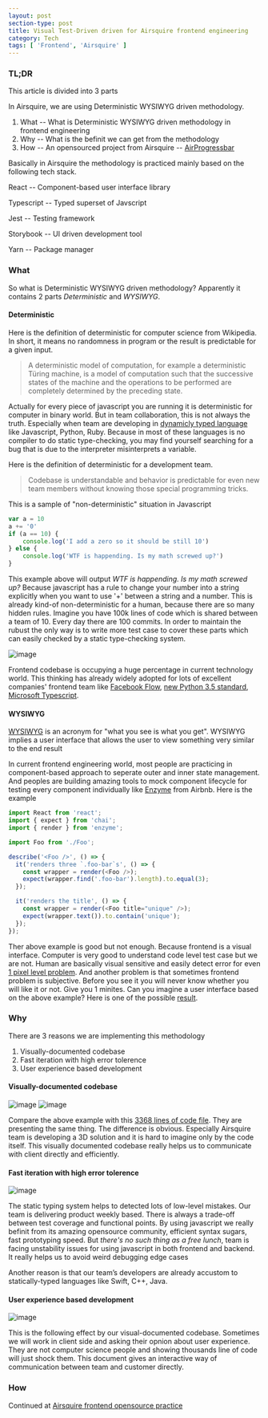 ```yaml
---
layout: post
section-type: post
title: Visual Test-Driven driven for Airsquire frontend engineering
category: Tech
tags: [ 'Frontend', 'Airsquire' ]
---
```


### TL;DR

This article is divided into 3 parts 

In Airsquire, we are using Deterministic WYSIWYG driven methodology.

1. What -- What is Deterministic WYSIWYG driven methodology in frontend engineering
2. Why -- What is the befinit we can get from the methodology
2. How -- An opensourced project from Airsquire -- [AirProgressbar](https://www.npmjs.com/package/air-progressbar)

Basically in Airsquire the methodology is practiced mainly based on the following tech stack.

React -- Component-based user interface library 

Typescript -- Typed superset of Javscript

Jest -- Testing framework

Storybook -- UI driven development tool

Yarn -- Package manager

### What

So what is Deterministic WYSIWYG driven methodology? Apparently it contains 2 parts *Deterministic* and *WYSIWYG*. 

#### Deterministic

Here is the definition of deterministic for computer science from Wikipedia. In short, it means no randomness in program or the result is predictable for a given input.

> A deterministic model of computation, for example a deterministic Türing machine, is a model of computation such that the successive states of the machine and the operations to be performed are completely determined by the preceding state.

Actually for every piece of javascript you are running it is deterministic for computer in binary world. But in team collaboration, this is not always the truth. Especially when team are developing in [dynamicly typed language](https://www.computerhope.com/jargon/l/looslang.htm) like Javascript, Python, Ruby. Because in most of these languages is no compiler to do static type-checking, you may find yourself searching for a bug that is due to the interpreter misinterprets a variable.

Here is the definition of deterministic for a development team.

> Codebase is understandable and behavior is predictable for even new team members without knowing those special programming tricks.

This is a sample of "non-deterministic" situation in Javascript

```javascript 
var a = 10
a += '0'
if (a == 10) {
    console.log('I add a zero so it should be still 10')
} else {
    console.log('WTF is happending. Is my math screwed up?')
}
```

This example above will output *WTF is happending. Is my math screwed up?* Because javascript has a rule to change your number into a string explicitly when you want to use '+' between a string and a number. This is already kind-of non-deterministic for a human, because there are so many hidden rules. Imagine you have 100k lines of code which is shared between a team of 10. Every day there are 100 commits. In order to maintain the rubust the only way is to write more test case to cover these parts which can easily checked by a static type-checking system.

![image](https://blog.testim.io/wp-content/uploads/2017/06/The_Present_02.jpg)

Frontend codebase is occupying a huge percentage in current technology world. This thinking has already widely adopted for lots of excellent companies' frontend team like [Facebook Flow](https://github.com/facebook/flow), [new Python 3.5 standard](https://docs.python.org/3/library/typing.html), [Microsoft Typescript](https://www.typescriptlang.org/). 


#### WYSIWYG

[WYSIWYG](https://en.wikipedia.org/wiki/WYSIWYG) is an acronym for "what you see is what you get". WYSIWYG implies a user interface that allows the user to view something very similar to the end result

In current frontend engineering world, most people are practicing in component-based approach to seperate outer and inner state management. And peoples are building amazing tools to mock component lifecycle for testing every component individually like [Enzyme](https://github.com/airbnb/enzyme) from Airbnb. Here is the example

```javascript
import React from 'react';
import { expect } from 'chai';
import { render } from 'enzyme';

import Foo from './Foo';

describe('<Foo />', () => {
  it('renders three `.foo-bar`s', () => {
    const wrapper = render(<Foo />);
    expect(wrapper.find('.foo-bar').length).to.equal(3);
  });

  it('renders the title', () => {
    const wrapper = render(<Foo title="unique" />);
    expect(wrapper.text()).to.contain('unique');
  });
});
```

Ther above example is good but not enough. Because frontend is a visual interface. Computer is very good to understand code level test case but we are not. Human are basically visual sensitive and easily detect error for even [1 pixel level problem](http://cdn.ustwo.com/PPP/PP3.pdf). And another problem is that sometimes frontend problem is subjective. Before you see it you will never know whether you will like it or not. Give you 1 minites. Can you imagine a user interface based on the above example? Here is one of the possible [result](https://www.youtube.com/watch?v=fpxDuTNzEqk). 


### Why

There are 3 reasons we are implementing this methodology

1. Visually-documented codebase
2. Fast iteration with high error tolerence
3. User experience based development

#### Visually-documented codebase

![image](https://youyue123.github.io/img/Visually-documented-codebase-1.png)
![image](https://youyue123.github.io/img/Visually-documented-codebase-2.png)

Compare the above example with this [3368 lines of code file](https://github.com/lonelyplanet/backpack-ui/blob/master/stories/index.jsx). They are presenting the same thing. The difference is obvious. Especially Airsquire team is developing a 3D solution and it is hard to imagine only by the code itself. This visually documented codebase really helps us to communicate with client directly and efficiently.

#### Fast iteration with high error tolerence

![image](https://youyue123.github.io/img/Fast-iteration-with-high-error-tolerence.png)

The static typing system helps to detected lots of low-level mistakes. Our team is delivering product weekly based. There is always a trade-off between test coverage and functional points. By using javascript we really befinit from its amazing opensource community, efficient syntax sugars, fast prototyping speed. But *there's no such thing as a free lunch*, team is facing unstability issues for using javascript in both frontend and backend. It really helps us to avoid weird debugging edge cases

Another reason is that our team’s developers are already accustom to statically-typed languages like Swift, C++, Java.

#### User experience based development

![image](https://youyue123.github.io/img/User-experience-based-development.jpg)

This is the following effect by our visual-documented codebase. Sometimes we will work in client side and asking their opnion about user experience. They are not computer science people and showing thousands line of code will just shock them. This document gives an interactive way of communication between team and customer directly. 



### How

Continued at [Airsquire frontend opensource practice](https://youyue123.github.io/category/2018/02/17/Airsquire-opensource-practice.html)